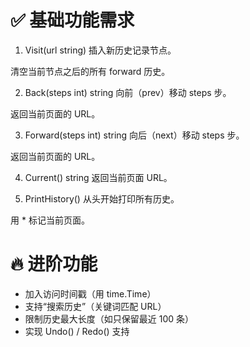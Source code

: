 # ✅ 基础功能需求
1. Visit(url string)
插入新历史记录节点。

清空当前节点之后的所有 forward 历史。

2. Back(steps int) string
向前（prev）移动 steps 步。

返回当前页面的 URL。

3. Forward(steps int) string
向后（next）移动 steps 步。

返回当前页面的 URL。

4. Current() string
返回当前页面 URL。

5. PrintHistory()
从头开始打印所有历史。

用 * 标记当前页面。

# 🔥 进阶功能
- 加入访问时间戳（用 time.Time）
- 支持“搜索历史”（关键词匹配 URL）
- 限制历史最大长度（如只保留最近 100 条）
- 实现 Undo() / Redo() 支持